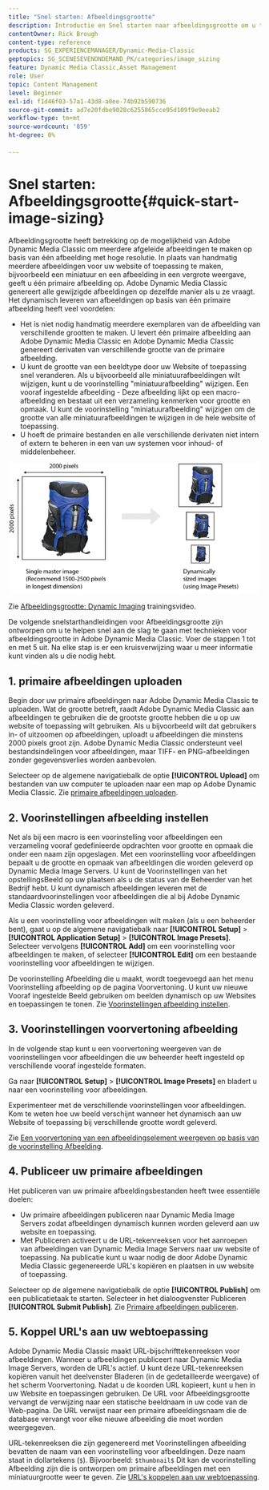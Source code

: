 ```yaml
---
title: "Snel starten: Afbeeldingsgrootte"
description: Introductie en Snel starten naar afbeeldingsgrootte om u te helpen snel aan de slag te gaan met technieken voor afbeeldingsgrootte in Adobe Dynamic Media Classic.
contentOwner: Rick Brough
content-type: reference
products: SG_EXPERIENCEMANAGER/Dynamic-Media-Classic
geptopics: SG_SCENESEVENONDEMAND_PK/categories/image_sizing
feature: Dynamic Media Classic,Asset Management
role: User
topic: Content Management
level: Beginner
exl-id: f1d46f03-57a1-43d8-a0ee-74b92b590736
source-git-commit: ad7e20fdbe9028c6255865cce95d109f9e9eeab2
workflow-type: tm+mt
source-wordcount: '859'
ht-degree: 0%

---
```


# Snel starten: Afbeeldingsgrootte{#quick-start-image-sizing}

Afbeeldingsgrootte heeft betrekking op de mogelijkheid van Adobe Dynamic Media Classic om meerdere afgeleide afbeeldingen te maken op basis van één afbeelding met hoge resolutie. In plaats van handmatig meerdere afbeeldingen voor uw website of toepassing te maken, bijvoorbeeld een miniatuur en een afbeelding in een vergrote weergave, geeft u één primaire afbeelding op. Adobe Dynamic Media Classic genereert alle gewijzigde afbeeldingen op dezelfde manier als u ze vraagt. Het dynamisch leveren van afbeeldingen op basis van één primaire afbeelding heeft veel voordelen:

* Het is niet nodig handmatig meerdere exemplaren van de afbeelding van verschillende grootten te maken. U levert één primaire afbeelding aan Adobe Dynamic Media Classic en Adobe Dynamic Media Classic genereert derivaten van verschillende grootte van de primaire afbeelding.
* U kunt de grootte van een beeldtype door uw Website of toepassing snel veranderen. Als u bijvoorbeeld alle miniatuurafbeeldingen wilt wijzigen, kunt u de voorinstelling &quot;miniatuurafbeelding&quot; wijzigen. Een vooraf ingestelde afbeelding - Deze afbeelding lijkt op een macro-afbeelding en bestaat uit een verzameling kenmerken voor grootte en opmaak. U kunt de voorinstelling &quot;miniatuurafbeelding&quot; wijzigen om de grootte van alle miniatuurafbeeldingen te wijzigen in de hele website of toepassing.
* U hoeft de primaire bestanden en alle verschillende derivaten niet intern of extern te beheren in een van uw systemen voor inhoud- of middelenbeheer.

![U kunt meerdere afgeleide afbeeldingen maken met een verschillende grootte van hetzelfde primaire bestand met hoge resolutie.](/help/using/assets/is_derivative_sizes_popup.png)

Zie [Afbeeldingsgrootte: Dynamic Imaging](https://s7d5.scene7.com/s7viewers/html5/VideoViewer.html?videoserverurl=https://s7d5.scene7.com/is/content/&amp;emailurl=https://s7d5.scene7.com/s7/emailFriend&amp;serverUrl=https://s7d5.scene7.com/is/image/&amp;config=Scene7SharedAssets/Universal_HTML5_Video&amp;contenturl=https://s7d5.scene7.com/skins/&amp;asset=S7tutorials/557_Image%20Sizing_converted%20renamed_Dynamic%20Imaging-AVS) trainingsvideo.

De volgende snelstarthandleidingen voor Afbeeldingsgrootte zijn ontworpen om u te helpen snel aan de slag te gaan met technieken voor afbeeldingsgrootte in Adobe Dynamic Media Classic. Voer de stappen 1 tot en met 5 uit. Na elke stap is er een kruisverwijzing waar u meer informatie kunt vinden als u die nodig hebt.

## 1. primaire afbeeldingen uploaden

Begin door uw primaire afbeeldingen naar Adobe Dynamic Media Classic te uploaden. Wat de grootte betreft, raadt Adobe Dynamic Media Classic aan afbeeldingen te gebruiken die de grootste grootte hebben die u op uw website of toepassing wilt gebruiken. Als u bijvoorbeeld wilt dat gebruikers in- of uitzoomen op afbeeldingen, uploadt u afbeeldingen die minstens 2000 pixels groot zijn. Adobe Dynamic Media Classic ondersteunt veel bestandsindelingen voor afbeeldingen, maar TIFF- en PNG-afbeeldingen zonder gegevensverlies worden aanbevolen.

Selecteer op de algemene navigatiebalk de optie **[!UICONTROL Upload]** om bestanden van uw computer te uploaden naar een map op Adobe Dynamic Media Classic. Zie [primaire afbeeldingen uploaden](uploading-master-images.md#uploading_master_images).

## 2. Voorinstellingen afbeelding instellen

Net als bij een macro is een voorinstelling voor afbeeldingen een verzameling vooraf gedefinieerde opdrachten voor grootte en opmaak die onder een naam zijn opgeslagen. Met een voorinstelling voor afbeeldingen bepaalt u de grootte en opmaak van afbeeldingen die worden geleverd op Dynamic Media Image Servers. U kunt de Voorinstellingen van het opstellingsBeeld op uw plaatsen als u de status van de Beheerder van het Bedrijf hebt. U kunt dynamisch afbeeldingen leveren met de standaardvoorinstellingen voor afbeeldingen die al bij Adobe Dynamic Media Classic worden geleverd.

Als u een voorinstelling voor afbeeldingen wilt maken (als u een beheerder bent), gaat u op de algemene navigatiebalk naar **[!UICONTROL Setup]** > **[!UICONTROL Application Setup]** > **[!UICONTROL Image Presets]**. Selecteer vervolgens **[!UICONTROL Add]** om een voorinstelling voor afbeeldingen te maken, of selecteer **[!UICONTROL Edit]** om een bestaande voorinstelling voor afbeeldingen te wijzigen.

De voorinstelling Afbeelding die u maakt, wordt toegevoegd aan het menu Voorinstelling afbeelding op de pagina Voorvertoning. U kunt uw nieuwe Vooraf ingestelde Beeld gebruiken om beelden dynamisch op uw Websites en toepassingen te tonen. Zie [Voorinstellingen afbeelding instellen](setting-image-presets.md#setting_up_image_presets).

## 3. Voorinstellingen voorvertoning afbeelding

In de volgende stap kunt u een voorvertoning weergeven van de voorinstellingen voor afbeeldingen die uw beheerder heeft ingesteld op verschillende vooraf ingestelde formaten.

Ga naar **[!UICONTROL Setup]** > **[!UICONTROL Image Presets]** en bladert u naar een voorinstelling voor afbeeldingen.

Experimenteer met de verschillende voorinstellingen voor afbeeldingen. Kom te weten hoe uw beeld verschijnt wanneer het dynamisch aan uw Website of toepassing bij verschillende grootte wordt geleverd.

Zie [Een voorvertoning van een afbeeldingselement weergeven op basis van de voorinstelling Afbeelding](previewing-asset.md#previewing_an_image_asset_based_on_its_image_preset).

## 4. Publiceer uw primaire afbeeldingen

Het publiceren van uw primaire afbeeldingsbestanden heeft twee essentiële doelen:

* Uw primaire afbeeldingen publiceren naar Dynamic Media Image Servers zodat afbeeldingen dynamisch kunnen worden geleverd aan uw website en toepassing.
* Met Publiceren activeert u de URL-tekenreeksen voor het aanroepen van afbeeldingen van Dynamic Media Image Servers naar uw website of toepassing. Na publicatie kunt u waar nodig de door Adobe Dynamic Media Classic gegenereerde URL&#39;s kopiëren en plaatsen in uw website of toepassing.

Selecteer op de algemene navigatiebalk de optie **[!UICONTROL Publish]** om een publicatietaak te starten. Selecteer in het dialoogvenster Publiceren **[!UICONTROL Submit Publish]**. Zie [Primaire afbeeldingen publiceren](publishing-master-images.md#publishing_master_images).

## 5. Koppel URL&#39;s aan uw webtoepassing

Adobe Dynamic Media Classic maakt URL-bijschrifttekenreeksen voor afbeeldingen. Wanneer u afbeeldingen publiceert naar Dynamic Media Image Servers, worden de URL&#39;s actief. U kunt deze URL-tekenreeksen kopiëren vanuit het deelvenster Bladeren (in de gedetailleerde weergave) of het scherm Voorvertoning. Nadat u de koorden URL kopieert, kunt u hen in uw Website en toepassingen gebruiken. De URL voor Afbeeldingsgrootte vervangt de verwijzing naar een statische beeldnaam in uw code van de Web-pagina. De URL verwijst naar een primaire afbeeldingsnaam die de database vervangt voor elke nieuwe afbeelding die moet worden weergegeven.

URL-tekenreeksen die zijn gegenereerd met Voorinstellingen afbeelding bevatten de naam van een voorinstelling voor afbeeldingen. Deze naam staat in dollartekens (`$`). Bijvoorbeeld: `$thumbnail$` Dit kan de voorinstelling Afbeelding zijn die is ontworpen om primaire afbeeldingen met een miniatuurgrootte weer te geven. Zie [URL&#39;s koppelen aan uw webtoepassing](linking-urls-web-application.md#linking_urls_to_your_web_application).
